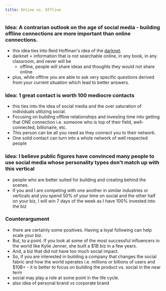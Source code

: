 ```yaml
---
title: Online vs. Offline
---
```


### Idea: A contrarian outlook on the age of social media - building offline connections are more important than online connections. 
- this idea ties into Reid Hoffman's idea of the [darknet](https://www.incognitoartists.com/blog/power-dark-net/).
- darknet = information that is not searchable online, in any book, in any classroom, and never will be
  - offline,  people will share ideas and thoughts they would not share online 
-  plus, while offline you are able to ask very specific questions derived from your current situation which lead to better answers. 

### Idea: 1 great contact is worth 100 mediocre contacts  
- this ties into the idea of social media and the over saturation of individuals utilizing social. 
- Focusing on building offline relationships and investing time into getting that ONE connection i.e. someone who is top of their field, well-connected, billionaire, etc. 
- This person can be all you need as they connect you to their network. 
- One solid contact can turn into a whole network of well respected people 

### Idea: I believe public figures have convinced many people to use social media whose personality types don't match up with this vertical 
- people who are better suited for building and creating behind the scenes. 
- if you and I are competing with one another in similar industries or verticals and you spend 50% of your time on social and the other half on your biz, I will win 7 days of the week as I have 100% invested into the biz

### Counterargument 
- there are certainly some positives. Having a loyal following can help scale your biz. 
- But, to a point. If you look at some of the most successful influencers in the world like Kylie Jenner, she built a $1B biz in a few years. 
- And, a biz that did not have too much social impact. 
- So, if you are interested in building a company that changes the social fabric and how the world operates i.e. millions or billions of users and $10B+ - it is better to focus on building the product vs. social in the near term
- social may play a role at some point in the life cycle. 
- also idea of personal brand vs corporate brand

